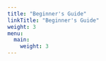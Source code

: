 ```yaml
---
title: "Beginner's Guide"
linkTitle: "Beginner's Guide"
weight: 3
menu:
  main:
    weight: 3
---
```

